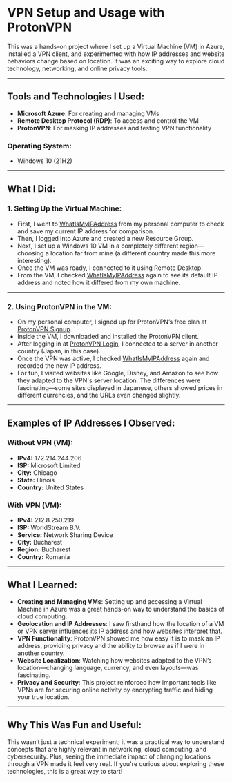 # VPN Setup and Usage with ProtonVPN

This was a hands-on project where I set up a Virtual Machine (VM) in Azure, installed a VPN client, and experimented with how IP addresses and website behaviors change based on location. It was an exciting way to explore cloud technology, networking, and online privacy tools.

---

## **Tools and Technologies I Used:**
- **Microsoft Azure**: For creating and managing VMs  
- **Remote Desktop Protocol (RDP)**: To access and control the VM  
- **ProtonVPN**: For masking IP addresses and testing VPN functionality  

### **Operating System:**
- Windows 10 (21H2)

---

## **What I Did:**

### 1. Setting Up the Virtual Machine:
- First, I went to [WhatIsMyIPAddress](https://whatismyipaddress.com/) from my personal computer to check and save my current IP address for comparison.  
- Then, I logged into Azure and created a new Resource Group.  
- Next, I set up a Windows 10 VM in a completely different region—choosing a location far from mine (a different country made this more interesting).  
- Once the VM was ready, I connected to it using Remote Desktop.  
- From the VM, I checked [WhatIsMyIPAddress](https://whatismyipaddress.com/) again to see its default IP address and noted how it differed from my own machine.  

---

### 2. Using ProtonVPN in the VM:
- On my personal computer, I signed up for ProtonVPN’s free plan at [ProtonVPN Signup](https://protonvpn.com/signup).  
- Inside the VM, I downloaded and installed the ProtonVPN client.  
- After logging in at [ProtonVPN Login](https://protonvpn.com/login), I connected to a server in another country (Japan, in this case).  
- Once the VPN was active, I checked [WhatIsMyIPAddress](https://whatismyipaddress.com/) again and recorded the new IP address.  
- For fun, I visited websites like Google, Disney, and Amazon to see how they adapted to the VPN's server location. The differences were fascinating—some sites displayed in Japanese, others showed prices in different currencies, and the URLs even changed slightly.  

---

## **Examples of IP Addresses I Observed:**

### **Without VPN (VM):**
- **IPv4:** 172.214.244.206  
- **ISP:** Microsoft Limited  
- **City:** Chicago  
- **State:** Illinois  
- **Country:** United States  

### **With VPN (VM):**
- **IPv4:** 212.8.250.219  
- **ISP:** WorldStream B.V.  
- **Service:** Network Sharing Device  
- **City:** Bucharest  
- **Region:** Bucharest  
- **Country:** Romania  

---

## **What I Learned:**

- **Creating and Managing VMs**: Setting up and accessing a Virtual Machine in Azure was a great hands-on way to understand the basics of cloud computing.  
- **Geolocation and IP Addresses**: I saw firsthand how the location of a VM or VPN server influences its IP address and how websites interpret that.  
- **VPN Functionality**: ProtonVPN showed me how easy it is to mask an IP address, providing privacy and the ability to browse as if I were in another country.  
- **Website Localization**: Watching how websites adapted to the VPN’s location—changing language, currency, and even layouts—was fascinating.  
- **Privacy and Security**: This project reinforced how important tools like VPNs are for securing online activity by encrypting traffic and hiding your true location.  

---

## **Why This Was Fun and Useful:**

This wasn’t just a technical experiment; it was a practical way to understand concepts that are highly relevant in networking, cloud computing, and cybersecurity. Plus, seeing the immediate impact of changing locations through a VPN made it feel very real. If you're curious about exploring these technologies, this is a great way to start!
